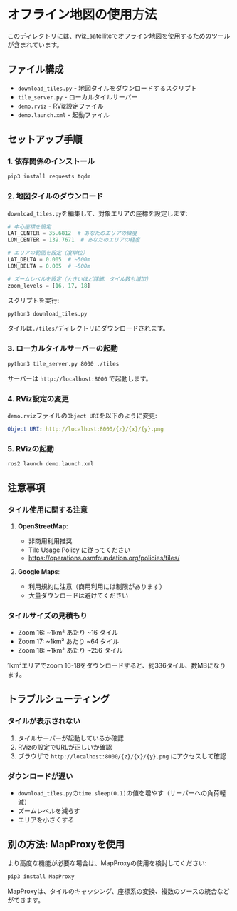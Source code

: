 # オフライン地図の使用方法

このディレクトリには、rviz_satelliteでオフライン地図を使用するためのツールが含まれています。

## ファイル構成

- `download_tiles.py` - 地図タイルをダウンロードするスクリプト
- `tile_server.py` - ローカルタイルサーバー
- `demo.rviz` - RViz設定ファイル
- `demo.launch.xml` - 起動ファイル

## セットアップ手順

### 1. 依存関係のインストール

```bash
pip3 install requests tqdm
```

### 2. 地図タイルのダウンロード

`download_tiles.py`を編集して、対象エリアの座標を設定します:

```python
# 中心座標を設定
LAT_CENTER = 35.6812  # あなたのエリアの緯度
LON_CENTER = 139.7671  # あなたのエリアの経度

# エリアの範囲を設定（度単位）
LAT_DELTA = 0.005  # ~500m
LON_DELTA = 0.005  # ~500m

# ズームレベルを設定（大きいほど詳細、タイル数も増加）
zoom_levels = [16, 17, 18]
```

スクリプトを実行:

```bash
python3 download_tiles.py
```

タイルは`./tiles/`ディレクトリにダウンロードされます。

### 3. ローカルタイルサーバーの起動

```bash
python3 tile_server.py 8000 ./tiles
```

サーバーは `http://localhost:8000` で起動します。

### 4. RViz設定の変更

`demo.rviz`ファイルの`Object URI`を以下のように変更:

```yaml
Object URI: http://localhost:8000/{z}/{x}/{y}.png
```

### 5. RVizの起動

```bash
ros2 launch demo.launch.xml
```

## 注意事項

### タイル使用に関する注意

1. **OpenStreetMap**: 
   - 非商用利用推奨
   - Tile Usage Policy に従ってください
   - https://operations.osmfoundation.org/policies/tiles/

2. **Google Maps**:
   - 利用規約に注意（商用利用には制限があります）
   - 大量ダウンロードは避けてください

### タイルサイズの見積もり

- Zoom 16: ~1km² あたり ~16 タイル
- Zoom 17: ~1km² あたり ~64 タイル
- Zoom 18: ~1km² あたり ~256 タイル

1km²エリアでzoom 16-18をダウンロードすると、約336タイル、数MBになります。

## トラブルシューティング

### タイルが表示されない

1. タイルサーバーが起動しているか確認
2. RVizの設定でURLが正しいか確認
3. ブラウザで `http://localhost:8000/{z}/{x}/{y}.png` にアクセスして確認

### ダウンロードが遅い

- `download_tiles.py`の`time.sleep(0.1)`の値を増やす（サーバーへの負荷軽減）
- ズームレベルを減らす
- エリアを小さくする

## 別の方法: MapProxyを使用

より高度な機能が必要な場合は、MapProxyの使用を検討してください:

```bash
pip3 install MapProxy
```

MapProxyは、タイルのキャッシング、座標系の変換、複数のソースの統合などができます。
